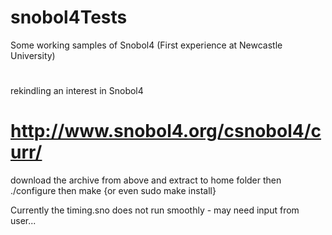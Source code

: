 # snobol4Tests
Some working samples of Snobol4 (First experience at Newcastle University)
#
rekindling an interest in Snobol4 

# http://www.snobol4.org/csnobol4/curr/

download the archive from above and extract to home folder
then ./configure
then make  {or even sudo make install}

Currently the timing.sno does not run smoothly - may need input from user...

